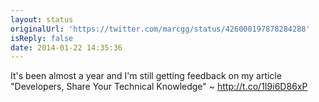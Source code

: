```yaml
---
layout: status
originalUrl: 'https://twitter.com/marcgg/status/426000197878284288'
isReply: false
date: 2014-01-22 14:35:36
---
```


It's been almost a year and I'm still getting feedback on my article "Developers, Share Your Technical Knowledge" ~ http://t.co/1I9i6D86xP
